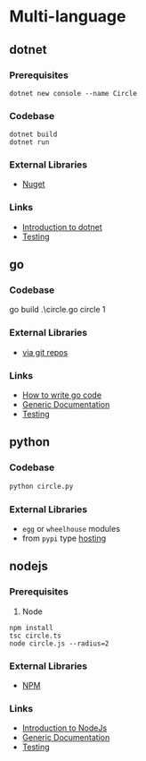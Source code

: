 # Multi-language

## dotnet

### Prerequisites

```
dotnet new console --name Circle
```

### Codebase 

```
dotnet build
dotnet run
```
### External Libraries
* [Nuget](https://www.nuget.org/)
### Links
* [Introduction to dotnet](https://docs.microsoft.com/en-us/dotnet/core/introduction)
* [Testing](https://docs.microsoft.com/en-us/dotnet/core/testing/)
## go

### Codebase 

 go build .\circle.go
circle 1

### External Libraries
* [via git repos](https://golangdocs.com/golang-machine-learning-libraries)
### Links
* [How to write go code](https://go.dev/doc/code)
* [Generic Documentation](https://go.dev/doc/#articles)
* [Testing](https://go.dev/doc/#articles)
## python



### Codebase 
``` cmd
python circle.py
```

### External Libraries
* `egg` or `wheelhouse` modules
* from `pypi` type [hosting](https://pypi.org/)
## nodejs
### Prerequisites
1. Node
```
npm install
tsc circle.ts
node circle.js --radius=2

```
### External Libraries
* [NPM](https://www.npmjs.com/)
### Links
* [Introduction to NodeJs ](https://nodejs.dev/learn)
* [Generic Documentation](https://nodejs.org/en/)
* [Testing](https://developer.okta.com/blog/2020/01/27/best-nodejs-testing-tools)